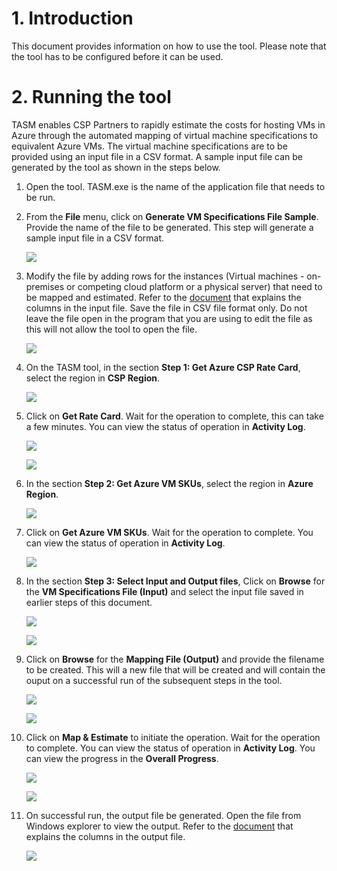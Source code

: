 #  1. Introduction
This document provides information on how to use the tool. Please note that the tool has to be configured before it can be used. 

#  2. Running the tool

TASM enables CSP Partners to rapidly estimate the costs for hosting VMs in Azure through the automated mapping of virtual machine specifications to equivalent Azure VMs. The virtual machine specifications are to be provided using an input file in a CSV format.
A sample input file can be generated by the tool as shown in the steps below.

1. Open the tool. TASM.exe is the name of the application file that needs to be run.

2. From the **File** menu, click on **Generate VM Specifications File Sample**. Provide the name of the file to be generated. This step will generate a sample input file in a CSV format. 
    
    ![](.\images\UserGuideGenerateInputSample.jpg)

3. Modify the file by adding rows for the instances (Virtual machines - on-premises or competing cloud platform or a physical server) that need to be mapped and estimated. Refer to the [document][1] that explains the columns in the input file. Save the file in CSV file format only. Do not leave the file open in the program that you are using to edit the file as this will not allow the tool to open the file.

    ![](.\images\UserGuide-InputFileAddRows.jpg)

4. On the TASM tool, in the section **Step 1: Get Azure CSP Rate Card**, select the region in **CSP Region**. 

    ![](.\images\UserGuide-SelectCSPRegion.jpg)

5. Click on **Get Rate Card**. Wait for the operation to complete, this can take a few minutes. You can view the status of operation in **Activity Log**.
    
    ![](.\images\UserGuide-GetRateCard.jpg)
    
    ![](.\images\UserGuide-RateCardStatus.jpg)

6. In the section **Step 2: Get Azure VM SKUs**, select the region in **Azure Region**.
    
    ![](.\images\UserGuide-SelectAzureRegion.jpg)

7. Click on **Get Azure VM SKUs**. Wait for the operation to complete. You can view the status of operation in **Activity Log**.

    ![](.\images\UserGuide-GetAzureVMSKU.jpg)

8. In the section **Step 3: Select Input and Output files**, Click on **Browse** for the **VM Specifications File (Input)** and select the input file saved in earlier steps of this document.
    
    ![](.\images\UserGuide-BrowseInputFile.jpg)
    
    ![](.\images\UserGuide-InputFile.jpg)

9. Click on **Browse** for the **Mapping File (Output)** and provide the filename to be created. This will a new file that will be created and will contain the ouput on a successful run of the subsequent steps in the tool.
    
    ![](.\images\UserGuide-BrowseOutputFile.jpg)
    
    ![](.\images\UserGuide-SaveOutputFile.jpg)
    
10. Click on **Map & Estimate** to initiate the operation. Wait for the operation to complete. You can view the status of operation in **Activity Log**. You can view the progress in the **Overall Progress**.
    
    ![](.\images\UserGuide-MapnEstimate.jpg)

    ![](.\images\UserGuide-StatusnProgress.jpg)

11. On successful run, the output file be generated. Open the file from Windows explorer to view the output. Refer to the [document][2] that explains the columns in the output file.
    
    ![](.\images\UserGuide-OutputFile.jpg)

[1]: .\VMSpecificationsInputFile.md
[2]: .\MappingOutputFile.md
